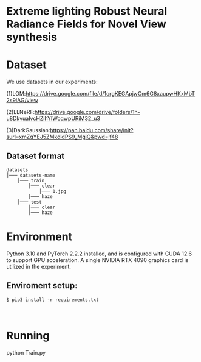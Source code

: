 # Extreme lighting Robust Neural Radiance Fields for Novel View synthesis
# Dataset
We use datasets in our experiments:

(1)LOM:https://drive.google.com/file/d/1orgKEGApjwCm6G8xaupwHKxMbT2s9IAG/view

(2)LLNeRF:https://drive.google.com/drive/folders/1h-u8DkvuaIvcHZihYIWcqwpURiM32_u3

(3)DarkGaussian:https://pan.baidu.com/share/init?surl=xmZqYEJ5ZMkdldPS9_MgiQ&pwd=jf48
## Dataset format

    datasets      
    │─── datasets-name
        │─── train
            │─── clear
                │─── 1.jpg
            │─── haze
        │─── test
            │─── clear
            │─── haze


# Environment
Python 3.10 and PyTorch 2.2.2 installed, and is configured with CUDA 12.6 to support GPU acceleration. A single NVIDIA RTX 4090 graphics card is utilized in the experiment.
<br/>
## Enviroment setup:
```
$ pip3 install -r requirements.txt
```



<br/>

# Running
python Train.py
